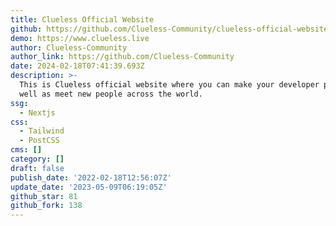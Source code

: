 ```yaml
---
title: Clueless Official Website
github: https://github.com/Clueless-Community/clueless-official-website
demo: https://www.clueless.live
author: Clueless-Community
author_link: https://github.com/Clueless-Community
date: 2024-02-18T07:41:39.693Z
description: >-
  This is Clueless official website where you can make your developer profile as
  well as meet new people across the world.
ssg:
  - Nextjs
css:
  - Tailwind
  - PostCSS
cms: []
category: []
draft: false
publish_date: '2022-02-18T12:56:07Z'
update_date: '2023-05-09T06:19:05Z'
github_star: 81
github_fork: 138
---
```

